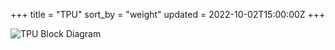 +++
title = "TPU"
sort_by = "weight"
updated = 2022-10-02T15:00:00Z
+++

![TPU Block Diagram](/img/tpu.svg)
